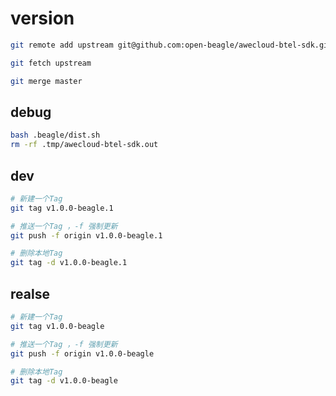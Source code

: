 # version

<!-- https://github.com/open-beagle/awecloud-btel-sdk -->

```bash
git remote add upstream git@github.com:open-beagle/awecloud-btel-sdk.git

git fetch upstream

git merge master
```

## debug

```bash
bash .beagle/dist.sh
rm -rf .tmp/awecloud-btel-sdk.out
```

## dev

```bash
# 新建一个Tag
git tag v1.0.0-beagle.1

# 推送一个Tag ，-f 强制更新
git push -f origin v1.0.0-beagle.1

# 删除本地Tag
git tag -d v1.0.0-beagle.1
```

## realse

```bash
# 新建一个Tag
git tag v1.0.0-beagle

# 推送一个Tag ，-f 强制更新
git push -f origin v1.0.0-beagle

# 删除本地Tag
git tag -d v1.0.0-beagle
```
